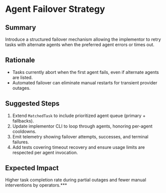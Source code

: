 # Agent Failover Strategy

## Summary

Introduce a structured failover mechanism allowing the implementor to retry tasks with alternate agents when the preferred agent errors or times out.

## Rationale

- Tasks currently abort when the first agent fails, even if alternate agents are listed.
- Automated failover can eliminate manual restarts for transient provider outages.

## Suggested Steps

1. Extend `MatchedTask` to include prioritized agent queue (primary + fallbacks).
2. Update implementor CLI to loop through agents, honoring per-agent cooldowns.
3. Emit telemetry showing failover attempts, successes, and terminal failures.
4. Add tests covering timeout recovery and ensure usage limits are respected per agent invocation.

## Expected Impact

Higher task completion rate during partial outages and fewer manual interventions by operators.\*\*\*
